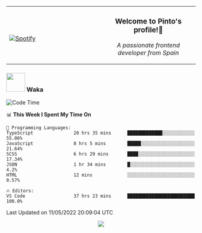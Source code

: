 <table width="100%" align="center"> 
  <tr>
  <td width="50%">
      
&nbsp; <br> [![Spotify](https://novatorem-zeta-rust.vercel.app/api/spotify)](https://open.spotify.com/user/novatorem-zeta-rust)

  </td>
  <td width="50%">
    <h3 align="center">Welcome to Pinto's profile!👋</h3>
    <p align="center"><em>A passionate frontend developer from Spain</em></p>
  </td>
  </table>

### <img src="https://media.giphy.com/media/VgCDAzcKvsR6OM0uWg/giphy.gif" width="50"> Waka

  <!--START_SECTION:waka-->
![Code Time](http://img.shields.io/badge/Code%20Time-349%20hrs%2055%20mins-blue)

📊 **This Week I Spent My Time On** 

```text
💬 Programming Languages: 
TypeScript               20 hrs 35 mins      █████████████░░░░░░░░░░░░   55.06% 
JavaScript               8 hrs 5 mins        █████░░░░░░░░░░░░░░░░░░░░   21.64% 
SCSS                     6 hrs 29 mins       ████░░░░░░░░░░░░░░░░░░░░░   17.34% 
JSON                     1 hr 34 mins        █░░░░░░░░░░░░░░░░░░░░░░░░   4.2% 
HTML                     12 mins             ░░░░░░░░░░░░░░░░░░░░░░░░░   0.57%

🔥 Editors: 
VS Code                  37 hrs 23 mins      █████████████████████████   100.0%

```


 Last Updated on 11/05/2022 20:09:04 UTC
<!--END_SECTION:waka-->

<div align="center">
<img src="https://github-readme-stats-gilt-tau.vercel.app/api/top-langs/?username=pinto-hub&layout=compact&theme=dracula" />
</div>
